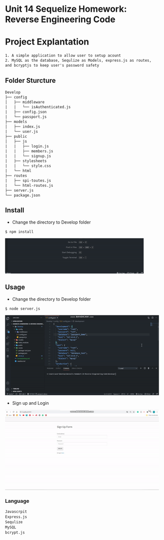 # Unit 14 Sequelize Homework: Reverse Engineering Code

# Project Explantation
```
1. A simple application to allow user to setup acount
2. MySQL as the database, Sequlize as Models, express.js as routes, and bcryptjs to keep user's password safety
```

## Folder Sturcture

```
Develop
├── config
│   ├── middleware
|   |   └── isAuthenticated.js
|   ├── config.json
|   └── passport.js
├── models
│   ├── index.js
|   └── user.js
├── public
│   ├── js
|   |   ├── login.js
|   |   ├── members.js
|   |   └── signup.js
|   ├── stylesheets
|   |   └── style.css
|   └── html
├── routes
|   ├── spi-toutes.js
|   └── html-routes.js
├── server.js
└── package.json
```

## Install
* Change the directory to Develop folder
```
$ npm install
```

![npminstall](./gif/npminstall.gif)

## Usage
* Change the directory to Develop folder
```
$ node server.js
```

![nodeserver](./gif/nodeserver.gif)

* Sign up and Login

![loginlogout](./gif/loginlogout.gif)

### Language
```md
Javascrpit
Express.js
Sequlize
MySQL
bcrypt.js
```